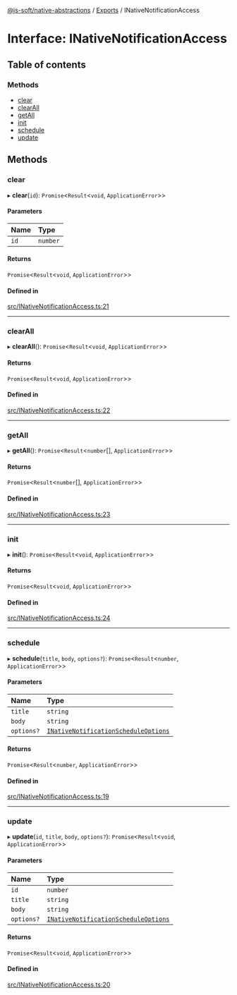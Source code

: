 [@js-soft/native-abstractions](../README.md) / [Exports](../modules.md) / INativeNotificationAccess

# Interface: INativeNotificationAccess

## Table of contents

### Methods

- [clear](INativeNotificationAccess.md#clear)
- [clearAll](INativeNotificationAccess.md#clearall)
- [getAll](INativeNotificationAccess.md#getall)
- [init](INativeNotificationAccess.md#init)
- [schedule](INativeNotificationAccess.md#schedule)
- [update](INativeNotificationAccess.md#update)

## Methods

### clear

▸ **clear**(`id`): `Promise`<`Result`<`void`, `ApplicationError`\>\>

#### Parameters

| Name | Type |
| :------ | :------ |
| `id` | `number` |

#### Returns

`Promise`<`Result`<`void`, `ApplicationError`\>\>

#### Defined in

[src/INativeNotificationAccess.ts:21](https://github.com/js-soft/ts-native-access/blob/93dbc36/packages/abstractions/src/INativeNotificationAccess.ts#L21)

___

### clearAll

▸ **clearAll**(): `Promise`<`Result`<`void`, `ApplicationError`\>\>

#### Returns

`Promise`<`Result`<`void`, `ApplicationError`\>\>

#### Defined in

[src/INativeNotificationAccess.ts:22](https://github.com/js-soft/ts-native-access/blob/93dbc36/packages/abstractions/src/INativeNotificationAccess.ts#L22)

___

### getAll

▸ **getAll**(): `Promise`<`Result`<`number`[], `ApplicationError`\>\>

#### Returns

`Promise`<`Result`<`number`[], `ApplicationError`\>\>

#### Defined in

[src/INativeNotificationAccess.ts:23](https://github.com/js-soft/ts-native-access/blob/93dbc36/packages/abstractions/src/INativeNotificationAccess.ts#L23)

___

### init

▸ **init**(): `Promise`<`Result`<`void`, `ApplicationError`\>\>

#### Returns

`Promise`<`Result`<`void`, `ApplicationError`\>\>

#### Defined in

[src/INativeNotificationAccess.ts:24](https://github.com/js-soft/ts-native-access/blob/93dbc36/packages/abstractions/src/INativeNotificationAccess.ts#L24)

___

### schedule

▸ **schedule**(`title`, `body`, `options?`): `Promise`<`Result`<`number`, `ApplicationError`\>\>

#### Parameters

| Name | Type |
| :------ | :------ |
| `title` | `string` |
| `body` | `string` |
| `options?` | [`INativeNotificationScheduleOptions`](INativeNotificationScheduleOptions.md) |

#### Returns

`Promise`<`Result`<`number`, `ApplicationError`\>\>

#### Defined in

[src/INativeNotificationAccess.ts:19](https://github.com/js-soft/ts-native-access/blob/93dbc36/packages/abstractions/src/INativeNotificationAccess.ts#L19)

___

### update

▸ **update**(`id`, `title`, `body`, `options?`): `Promise`<`Result`<`void`, `ApplicationError`\>\>

#### Parameters

| Name | Type |
| :------ | :------ |
| `id` | `number` |
| `title` | `string` |
| `body` | `string` |
| `options?` | [`INativeNotificationScheduleOptions`](INativeNotificationScheduleOptions.md) |

#### Returns

`Promise`<`Result`<`void`, `ApplicationError`\>\>

#### Defined in

[src/INativeNotificationAccess.ts:20](https://github.com/js-soft/ts-native-access/blob/93dbc36/packages/abstractions/src/INativeNotificationAccess.ts#L20)

